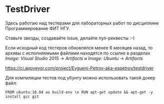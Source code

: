 # TestDriver
Здесь работаю над тестерами для лабораторных работ по дисциплине Программирование ФИТ НГУ.

Ставьте звезды, создавайте issue, делайте пул-реквесты :-)

Если исходный код тестеров обновлялся менее 6 месяцев назад, то
архивы с исполняемыми файлами находятся по ссылке в разделах *Image: Visual Studio 2015* -> *Artifacts* и *Image: Ubuntu* -> *Artifacts*

https://ci.appveyor.com/project/Evgueni-Petrov-aka-espetrov/testdriver

Для компиляции тестов под убунту можно использовать такой докер файл:

``
FROM ubuntu:18.04 as build-env \n
RUN apt-get update && apt-get -y install gcc git
``
